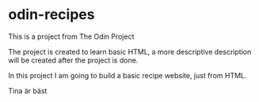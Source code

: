 # odin-recipes

This is a project from The Odin Project

The project is created to learn basic HTML, a more descriptive description will be created after the project is done. 

In this project I am going to build a basic recipe website, just from HTML.

Tina är bäst